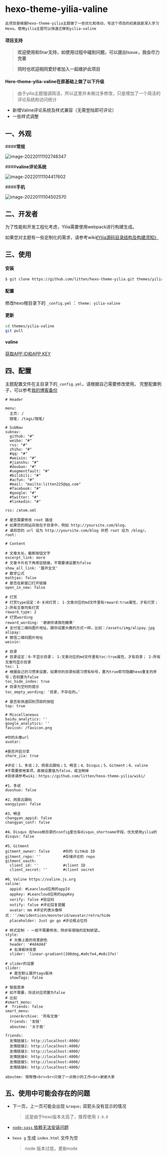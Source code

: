 hexo-theme-yilia-valine
================

    此项目是根据hexo-theme-yilia主题做了一些优化和改动，写这个项目的初衷就是深入学习Hexo。使用yilia主题可以快速迁移到yilia-valine



#### 项目支持

> **欢迎使用和Star支持，如使用过程中碰到问题，可以提出Issue，我会尽力完善**

> **同时也欢迎相同爱好者加入一起维护此项目**

#### Hero-theme-yilia-valine在原基础上做了以下升级
> 由于yilia主题强调简洁，所以这里并未做过多修改，只是增加了一个简洁的评论系统和访问统计

- 新增Valine评论系统及样式兼容（无需登陆即可评论）
- 一些样式调整

## 一、外观

####**常规**

![image-20220111102748347](https://gitee.com/buxiaoxing/image-bed/raw/master/img/image-20220111102748347.png)



####**valine评论系统**

![image-20220111104417602](https://gitee.com/buxiaoxing/image-bed/raw/master/img/image-20220111104417602.png)

####**手机**

 ![image-20220111104502570](https://gitee.com/buxiaoxing/image-bed/raw/master/img/image-20220111104502570.png)

## 二、开发者

为了性能和开发工程化考虑，Yilia需要使用webpack进行构建生成。

如果您对主题有一些定制化的需求，请参考wiki[《Yilia源码目录结构及构建须知》](https://github.com/litten/hexo-theme-yilia/wiki/Yilia%E6%BA%90%E7%A0%81%E7%9B%AE%E5%BD%95%E7%BB%93%E6%9E%84%E5%8F%8A%E6%9E%84%E5%BB%BA%E9%A1%BB%E7%9F%A5)

## 三、使用

#### 安装

``` bash
$ git clone https://github.com/litten/hexo-theme-yilia.git themes/yilia-valine
```

#### 配置

修改hexo根目录下的 `_config.yml` ： `theme: yilia-valine`

#### 更新

``` bash
cd themes/yilia-valine
git pull
```

#### valine

[获取APP ID和APP KEY](https://valine.js.org/quickstart.html)

## 四、配置

主题配置文件在主目录下的`_config.yml`，请根据自己需要修改使用。
完整配置例子，可以参考[我的博客备份](https://github.com/buxiaoxing/hexoBlog)

```
# Header

menu:
  主页: /
  随笔: /tags/随笔/

# SubNav
subnav:
  github: "#"
  weibo: "#"
  rss: "#"
  zhihu: "#"
  #qq: "#"
  #weixin: "#"
  #jianshu: "#"
  #douban: "#"
  #segmentfault: "#"
  #bilibili: "#"
  #acfun: "#"
  #mail: "mailto:litten225@qq.com"
  #facebook: "#"
  #google: "#"
  #twitter: "#"
  #linkedin: "#"

rss: /atom.xml

# 是否需要修改 root 路径
# 如果您的网站存放在子目录中，例如 http://yoursite.com/blog，
# 请将您的 url 设为 http://yoursite.com/blog 并把 root 设为 /blog/。
root:

# Content

# 文章太长，截断按钮文字
excerpt_link: more
# 文章卡片右下角常驻链接，不需要请设置为false
show_all_link: '展开全文'
# 数学公式
mathjax: false
# 是否在新窗口打开链接
open_in_new: false

# 打赏
# 打赏type设定：0-关闭打赏； 1-文章对应的md文件里有reward:true属性，才有打赏； 2-所有文章均有打赏
reward_type: 2
# 打赏wording
reward_wording: '谢谢你请我吃糖果'
# 支付宝二维码图片地址，跟你设置头像的方式一样。比如：/assets/img/alipay.jpg
alipay:
# 微信二维码图片地址
weixin:

# 目录
# 目录设定：0-不显示目录； 1-文章对应的md文件里有toc:true属性，才有目录； 2-所有文章均显示目录
toc: 1
# 根据自己的习惯来设置，如果你的目录标题习惯有标号，置为true即可隐藏hexo重复的序号；否则置为false
toc_hide_index: true
# 目录为空时的提示
toc_empty_wording: '目录，不存在的…'

# 是否有快速回到顶部的按钮
top: true

# Miscellaneous
baidu_analytics: ''
google_analytics: ''
favicon: /favicon.png

#你的头像url
avatar:

#是否开启分享
share_jia: true

#评论：1、多说；2、网易云跟帖；3、畅言；4、Disqus；5、Gitment；6、valine
#不需要使用某项，直接设置值为false，或注释掉
#具体请参考wiki：https://github.com/litten/hexo-theme-yilia/wiki/

#1、多说
duoshuo: false

#2、网易云跟帖
wangyiyun: false

#3、畅言
changyan_appid: false
changyan_conf: false

#4、Disqus 在hexo根目录的config里也有disqus_shortname字段，优先使用yilia的
disqus: false

#5、Gitment
gitment_owner: false      #你的 GitHub ID
gitment_repo: ''          #存储评论的 repo
gitment_oauth:
  client_id: ''           #client ID
  client_secret: ''       #client secret

#6、Valine https://valine.js.org
valine:
  appid: #Leancloud应用的appId
  appkey: #Leancloud应用的appKey
  verify: false #验证码
  notify: false #评论回复提醒
  avatar: mm #评论列表头像样式：''/mm/identicon/monsterid/wavatar/retro/hide
  placeholder: Just go go #评论框占位符

# 样式定制 - 一般不需要修改，除非有很强的定制欲望…
style:
  # 头像上面的背景颜色
  header: '#4d4d4d'
  # 右滑板块背景
  slider: 'linear-gradient(200deg,#a0cfe4,#e8c37e)'

# slider的设置
slider:
  # 是否默认展开tags板块
  showTags: false

# 智能菜单
# 如不需要，将该对应项置为false
# 比如
#smart_menu:
#  friends: false
smart_menu:
  innerArchive: '所有文章'
  friends: '友链'
  aboutme: '关于我'

friends:
  友情链接1: http://localhost:4000/
  友情链接2: http://localhost:4000/
  友情链接3: http://localhost:4000/
  友情链接4: http://localhost:4000/
  友情链接5: http://localhost:4000/
  友情链接6: http://localhost:4000/

aboutme: 很惭愧<br><br>只做了一点微小的工作<br>谢谢大家
```

## 五、使用中可能会存在的问题

- 下一页，上一页可能会出现 `&raquo;` 双箭头没有显示的情况

  >  这是由于hexo版本太高了，推荐使用 `3.9.0`

- [`node-sass` 依赖无法安装问题](https://blog.buxiaoxing.com/2021/12/06/node-sass%E7%9A%84%E5%AE%89%E8%A3%85/)

- `hexo g` 生成 `index.html` 文件为空

  >  node 版本过低，更新node
